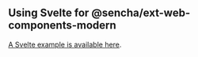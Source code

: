 ## Using Svelte for @sencha/ext-web-components-modern

[A Svelte example is available here](https://github.com/sencha/ext-web-components/tree/ext-web-components-7.2.0/packages/ext-web-components-boilerplate-svelte).
